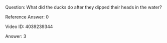 Question: What did the ducks do after they dipped their heads in the water?

Reference Answer: 0

Video ID: 4039239344

Answer: 3

